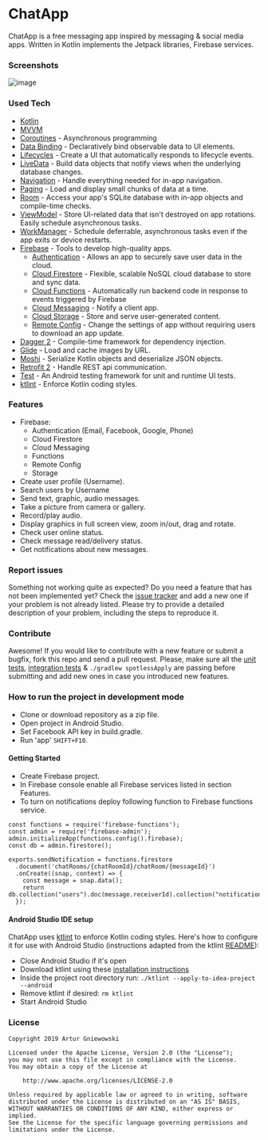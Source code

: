 # ChatApp
ChatApp is a free messaging app inspired by messaging & social media apps. Written in Kotlin implements the Jetpack libraries, Firebase services.

### Screenshots
![image](https://user-images.githubusercontent.com/25232443/63807967-22693480-c91f-11e9-8f22-af367171ae00.png)

### Used Tech
* [Kotlin](https://kotlinlang.org/)
* [MVVM](https://developer.android.com/jetpack/docs/guide)
* [Coroutines](https://kotlinlang.org/docs/reference/coroutines-overview.html) - Asynchronous programming 
* [Data Binding](https://developer.android.com/topic/libraries/data-binding/) - Declaratively bind observable data to UI elements.
* [Lifecycles](https://developer.android.com/topic/libraries/architecture/lifecycle) - Create a UI that automatically responds to lifecycle events.
* [LiveData](https://developer.android.com/topic/libraries/architecture/livedata) - Build data objects that notify views when the underlying database changes.
* [Navigation](https://developer.android.com/guide/navigation/) - Handle everything needed for in-app navigation.
* [Paging](https://developer.android.com/topic/libraries/architecture/paging/) - Load and display small chunks of data at a time.
* [Room](https://developer.android.com/topic/libraries/architecture/room) - Access your app's SQLite database with in-app objects and compile-time checks.
* [ViewModel](https://developer.android.com/topic/libraries/architecture/viewmodel) - Store UI-related data that isn't destroyed on app rotations. Easily schedule asynchronous tasks.
* [WorkManager](https://developer.android.com/topic/libraries/architecture/workmanager) - Schedule deferrable, asynchronous tasks even if the app exits or device restarts.
* [Firebase](https://firebase.google.com/docs) - Tools to develop high-quality apps.
  - [Authentication](https://firebase.google.com/docs) - Allows an app to securely save user data in the cloud.
  - [Cloud Firestore](https://firebase.google.com/docs/firestore) - Flexible, scalable NoSQL cloud database to store and sync data.
  - [Cloud Functions](https://firebase.google.com/docs/functions) - Automatically run backend code in response to events triggered by Firebase 
  - [Cloud Messaging](https://firebase.google.com/docs/cloud-messaging) - Notify a client app.
  - [Cloud Storage](https://firebase.google.com/docs/storage) - Store and serve user-generated content.
  - [Remote Config](https://firebase.google.com/docs/remote-config) - Change the settings of app without requiring users to download an app update.
* [Dagger 2](https://github.com/google/dagger) - Compile-time framework for dependency injection.
* [Glide](https://github.com/bumptech/glide) - Load and cache images by URL.
* [Moshi](https://github.com/square/moshi) - Serialize Kotlin objects and deserialize JSON objects.
* [Retrofit 2](https://github.com/square/retrofit) - Handle REST api communication.
* [Test](https://developer.android.com/training/testing/) - An Android testing framework for unit and runtime UI tests.
* [ktlint](https://ktlint.github.io/) - Enforce Kotlin coding styles.


### Features
* Firebase: 
  - Authentication (Email, Facebook, Google, Phone)
  - Cloud Firestore
  - Cloud Messaging
  - Functions
  - Remote Config
  - Storage
* Create user profile (Username).
* Search users by Username
* Send text, graphic, audio messages.
* Take a picture from camera or gallery.
* Record/play audio.
* Display graphics in full screen view, zoom in/out, drag and rotate.
* Check user online status.
* Check message read/delivery status.
* Get notifications about new messages.


### Report issues
Something not working quite as expected? Do you need a feature that has not been implemented yet? Check the [issue tracker](https://github.com/QArtur99/ChatApp/issues) and add a new one if your problem is not already listed. Please try to provide a detailed description of your problem, including the steps to reproduce it.

### Contribute
Awesome! If you would like to contribute with a new feature or submit a bugfix, fork this repo and send a pull request. Please, make sure all the [unit tests](https://github.com/QArtur99/ChatApp/tree/master/app/src/test/java/com/artf/chatapp), [integration tests](https://github.com/QArtur99/ChatApp/tree/master/app/src/androidTest/java/com/artf/chatapp)  & `./gradlew spotlessApply` are passing before submitting and add new ones in case you introduced new features.

### How to run the project in development mode
* Clone or download repository as a zip file.
* Open project in Android Studio.
* Set Facebook API key in build.gradle.
* Run 'app' `SHIFT+F10`.

#### Getting Started
* Create Firebase project.
* In Firebase console enable all Firebase services listed in section Features.
* To turn on notifications deploy following function to Firebase functions service. 
```
const functions = require('firebase-functions');
const admin = require('firebase-admin');
admin.initializeApp(functions.config().firebase);
const db = admin.firestore();

exports.sendNotification = functions.firestore
  .document('chatRooms/{chatRoomId}/chatRoom/{messageId}')
  .onCreate((snap, context) => {
    const message = snap.data();
    return db.collection("users").doc(message.receiverId).collection("notifications").doc().set(message);
  });
```

#### Android Studio IDE setup 
ChatApp uses [ktlint](https://ktlint.github.io/) to enforce Kotlin coding styles.
Here's how to configure it for use with Android Studio (instructions adapted from the ktlint [README](https://github.com/shyiko/ktlint/blob/master/README.md)):
* Close Android Studio if it's open
* Download ktlint using these [installation instructions](https://github.com/shyiko/ktlint/blob/master/README.md#installation)    
* Inside the project root directory run: `./ktlint --apply-to-idea-project --android`    
* Remove ktlint if desired: `rm ktlint`
* Start Android Studio

### License
    Copyright 2019 Artur Gniewowski
 
    Licensed under the Apache License, Version 2.0 (the "License");
    you may not use this file except in compliance with the License.
    You may obtain a copy of the License at
 
        http://www.apache.org/licenses/LICENSE-2.0
 
    Unless required by applicable law or agreed to in writing, software
    distributed under the License is distributed on an "AS IS" BASIS,
    WITHOUT WARRANTIES OR CONDITIONS OF ANY KIND, either express or implied.
    See the License for the specific language governing permissions and
    limitations under the License.

